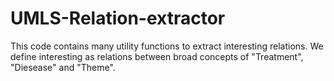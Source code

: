 # UMLS-Relation-extractor
This code contains many utility functions to extract interesting relations.
We define interesting as relations between broad concepts of "Treatment", "Diesease" and "Theme".
